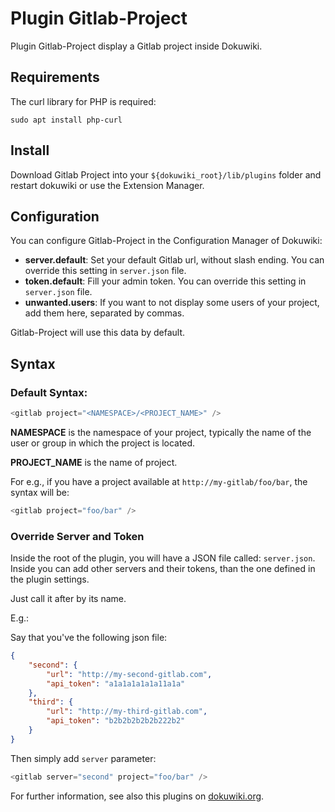 # Plugin Gitlab-Project

Plugin Gitlab-Project display a Gitlab project inside Dokuwiki.

## Requirements

The curl library for PHP is required:

```
sudo apt install php-curl
```

## Install

Download Gitlab Project into your `${dokuwiki_root}/lib/plugins` folder and restart dokuwiki or use the Extension Manager.

## Configuration

You can configure Gitlab-Project in the Configuration Manager of Dokuwiki:

* **server.default**: Set your default Gitlab url, without slash ending. You can override this setting in `server.json` file.
* **token.default**: Fill your admin token. You can override this setting in `server.json` file.
* **unwanted.users**: If you want to not display some users of your project, add them here, separated by commas.

Gitlab-Project will use this data by default.

## Syntax

### Default Syntax:

```php
<gitlab project="<NAMESPACE>/<PROJECT_NAME>" />
```

**NAMESPACE** is the namespace of your project, typically the name of the user or group in which the project is located.

**PROJECT_NAME** is the name of project.

For e.g., if you have a project available at `http://my-gitlab/foo/bar`, the syntax will be:

```php
<gitlab project="foo/bar" />
```

### Override Server and Token

Inside the root of the plugin, you will have a JSON file called: `server.json`. Inside you can add other servers and their tokens, than the one defined in the plugin settings.

Just call it after by its name.

E.g.:

Say that you've the following json file:

```json
{
    "second": {
        "url": "http://my-second-gitlab.com",
        "api_token": "a1a1a1a1a1a11a1a"
    },
    "third": {
        "url": "http://my-third-gitlab.com",
        "api_token": "b2b2b2b2b2b222b2"
    }
}
```

Then simply add `server` parameter:

```php
<gitlab server="second" project="foo/bar" />
```

For further information, see also this plugins on [dokuwiki.org](https://www.dokuwiki.org/plugin:gitlabproject).

